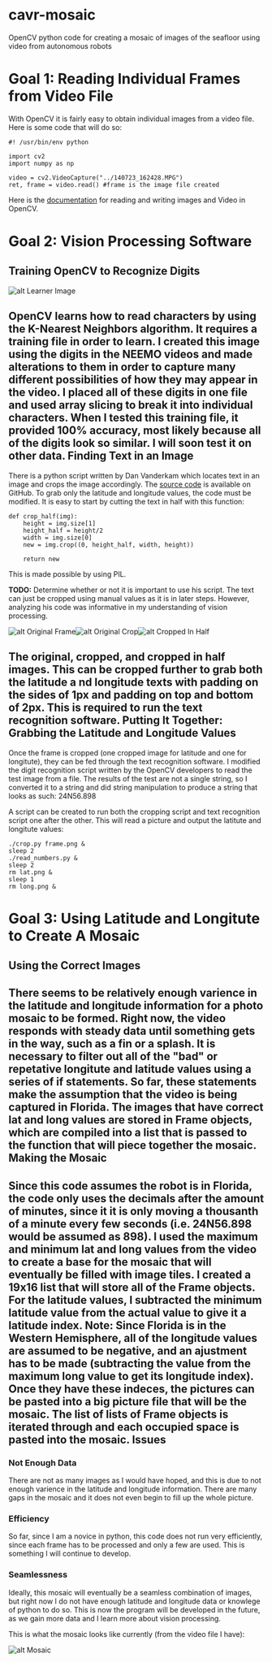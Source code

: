 # cavr-mosaic
OpenCV python code for creating a mosaic of images of the seafloor using video from autonomous robots

Goal 1: Reading Individual Frames from Video File
=================================================
With OpenCV it is fairly easy to obtain individual images from a video file.  Here is some code that will do so:
```
#! /usr/bin/env python

import cv2
import numpy as np

video = cv2.VideoCapture("../140723_162428.MPG")
ret, frame = video.read() #frame is the image file created
```
Here is the [documentation](http://docs.opencv.org/2.4/modules/highgui/doc/reading_and_writing_images_and_video.html#videocapture-get 'Reading and Writing Images and Video') for reading and writing images and Video in OpenCV.

Goal 2: Vision Processing Software
==================================
Training OpenCV to Recognize Digits
-----------------------------------
![alt Learner Image](learner_done2.png)

OpenCV learns how to read characters by using the K-Nearest Neighbors algorithm.  It requires a training file in order to learn.  I created this image using the digits in the NEEMO videos and made alterations to them in order to capture many different possibilities of how they may appear in the video.  I placed all of these digits in one file and used array slicing to break it into individual characters.  When I tested this training file, it provided 100% accuracy, most likely because all of the digits look so similar.  I will soon test it on other data.
Finding Text in an Image
------------------------
There is a python script written by Dan Vanderkam which locates text in an image and crops the image accordingly.  The [source code](https://github.com/danvk/oldnyc/blob/master/ocr/tess/crop_morphology.py, "Crop Morphology") is available on GitHub.
To grab only the latitude and longitude values, the code must be modified.  It is easy to start by cutting the text in half with this function:
```
def crop_half(img):
    height = img.size[1]
    height_half = height/2
    width = img.size[0]
    new = img.crop((0, height_half, width, height))
    
    return new
```
This is made possible by using PIL.

**TODO:** Determine whether or not it is important to use his script.  The text can just be cropped using manual values as it is in later steps.  However, analyzing his code was informative in my understanding of vision processing. 

![alt Original Frame](frame.png)![alt Original Crop](cropped.png)![alt Cropped In Half](cropped_half.png)

The original, cropped, and cropped in half images.
This can be cropped further to grab both the latitude a nd longitude texts with padding on the sides of 1px and padding on top and bottom of 2px.  This is required to run the text recognition software.
Putting It Together: Grabbing the Latitude and Longitude Values
---------------------------------------------------------------
Once the frame is cropped (one cropped image for latitude and one for longitute), they can be fed through the text recognition software.  I modified the digit recognition script written by the OpenCV developers to read the test image from a file.  The results of the test are not a single string, so I converted it to a string and did string manipulation to produce a string that looks as such: 24N56.898

A script can be created to run both the cropping script and text recognition script one after the other.  This will read a picture and output the latitute and longitute values:
```
./crop.py frame.png &
sleep 2
./read_numbers.py &
sleep 2
rm lat.png &
sleep 1
rm long.png &
```
Goal 3: Using Latitude and Longitute to Create A Mosaic
=======================================================
Using the Correct Images
------------------------
There seems to be relatively enough varience in the latitude and longitude information for a photo mosaic to be formed.  Right now, the video responds with steady data until something gets in the way, such as a fin or a splash.
It is necessary to filter out all of the "bad" or repetative longitute and latitude values using a series of if statements.  So far, these statements make the assumption that the video is being captured in Florida.
The images that have correct lat and long values are stored in Frame objects, which are compiled into a list that is  passed to the function that will piece together the mosaic.
Making the Mosaic
-----------------
Since this code assumes the robot is in Florida, the code only uses the decimals after the amount of minutes, since it it is only moving a thousanth of a minute every few seconds (i.e. 24N56.898 would be assumed as 898).  I used the maximum and minimum lat and long values from the video to create a base for the mosaic that will eventually be filled with image tiles.  I created a 19x16 list that will store all of the Frame objects.  For the latitude values, I subtracted the minimum latitude value from the actual value to give it a latitude index.
**Note:** Since Florida is in the Western Hemisphere, all of the longitude values are assumed to be negative, and an ajustment has to be made (subtracting the value from the maximum long value to get its longitude index).
Once they have these indeces, the pictures can be pasted into a big picture file that will be the mosaic.  The list of lists of Frame objects is iterated through and each occupied space is pasted into the mosaic.
Issues
------
### Not Enough Data ###
There are not as many images as I would have hoped, and this is due to not enough varience in the latitude and longitude information.  There are many gaps in the mosaic and it does not even begin to fill up the whole picture.

### Efficiency ###
So far, since I am a novice in python, this code does not run very efficiently, since each frame has to be processed and only a few are used.  This is something I will continue to develop.

### Seamlessness ###
Ideally, this mosaic will eventually be a seamless combination of images, but right now I do not have enough latitude and longitude data or knowlege of python to do so.  This is now the program will be developed in the future, as we gain more data and I learn more about vision processing.

This is what the mosaic looks like currently (from the video file I have):

![alt Mosaic](mosaic.png)
